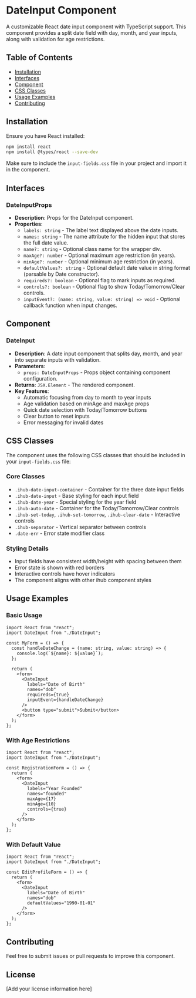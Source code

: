 # DateInput Component

A customizable React date input component with TypeScript support. This component provides a split date field with day, month, and year inputs, along with validation for age restrictions.

## Table of Contents
- [Installation](#installation)
- [Interfaces](#interfaces)
- [Component](#component)
- [CSS Classes](#css-classes)
- [Usage Examples](#usage-examples)
- [Contributing](#contributing)

## Installation

Ensure you have React installed:

```bash
npm install react
npm install @types/react --save-dev
```

Make sure to include the `input-fields.css` file in your project and import it in the component.

## Interfaces

### DateInputProps
- **Description**: Props for the DateInput component.
- **Properties**:
  - `labels: string` - The label text displayed above the date inputs.
  - `names: string` - The name attribute for the hidden input that stores the full date value.
  - `name?: string` - Optional class name for the wrapper div.
  - `maxAge?: number` - Optional maximum age restriction (in years).
  - `minAge?: number` - Optional minimum age restriction (in years).
  - `defaultValues?: string` - Optional default date value in string format (parsable by Date constructor).
  - `requireds?: boolean` - Optional flag to mark inputs as required.
  - `controls?: boolean` - Optional flag to show Today/Tomorrow/Clear controls.
  - `inputEvent?: (name: string, value: string) => void` - Optional callback function when input changes.

## Component

### DateInput
- **Description**: A date input component that splits day, month, and year into separate inputs with validation.
- **Parameters**:
  - `props: DateInputProps` - Props object containing component configuration.
- **Returns**: `JSX.Element` - The rendered component.
- **Key Features**:
  - Automatic focusing from day to month to year inputs
  - Age validation based on minAge and maxAge props
  - Quick date selection with Today/Tomorrow buttons
  - Clear button to reset inputs
  - Error messaging for invalid dates

## CSS Classes

The component uses the following CSS classes that should be included in your `input-fields.css` file:

### Core Classes
- `.ihub-date-input-container` - Container for the three date input fields
- `.ihub-date-input` - Base styling for each input field
- `.ihub-date-year` - Special styling for the year field
- `.ihub-auto-date` - Container for the Today/Tomorrow/Clear controls
- `.ihub-set-today`, `.ihub-set-tomorrow`, `.ihub-clear-date` - Interactive controls
- `.ihub-separator` - Vertical separator between controls
- `.date-err` - Error state modifier class

### Styling Details
- Input fields have consistent width/height with spacing between them
- Error state is shown with red borders
- Interactive controls have hover indicators
- The component aligns with other ihub component styles

## Usage Examples

### Basic Usage
```tsx
import React from "react";
import DateInput from "./DateInput";

const MyForm = () => {
  const handleDateChange = (name: string, value: string) => {
    console.log(`${name}: ${value}`);
  };

  return (
    <form>
      <DateInput 
        labels="Date of Birth" 
        names="dob" 
        requireds={true} 
        inputEvent={handleDateChange}
      />
      <button type="submit">Submit</button>
    </form>
  );
};
```

### With Age Restrictions
```tsx
import React from "react";
import DateInput from "./DateInput";

const RegistrationForm = () => {
  return (
    <form>
      <DateInput 
        labels="Year Founded" 
        names="founded"
        maxAge={17} 
        minAge={10} 
        controls={true}
      />
    </form>
  );
};
```

### With Default Value
```tsx
import React from "react";
import DateInput from "./DateInput";

const EditProfileForm = () => {
  return (
    <form>
      <DateInput 
        labels="Date of Birth" 
        names="dob"
        defaultValues="1990-01-01" 
      />
    </form>
  );
};
```

## Contributing
Feel free to submit issues or pull requests to improve this component.

## License
[Add your license information here]